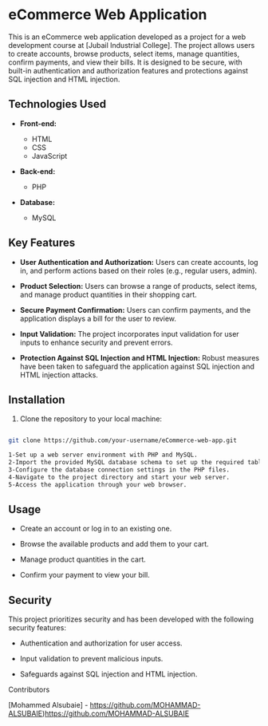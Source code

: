 # eCommerce Web Application

This is an eCommerce web application developed as a project for a web development course at [Jubail Industrial College]. The project allows users to create accounts, browse products, select items, manage quantities, confirm payments, and view their bills. It is designed to be secure, with built-in authentication and authorization features and protections against SQL injection and HTML injection.

## Technologies Used

- **Front-end:**
  - HTML
  - CSS
  - JavaScript

- **Back-end:**
  - PHP

- **Database:**
  - MySQL

## Key Features

- **User Authentication and Authorization:** Users can create accounts, log in, and perform actions based on their roles (e.g., regular users, admin).

- **Product Selection:** Users can browse a range of products, select items, and manage product quantities in their shopping cart.

- **Secure Payment Confirmation:** Users can confirm payments, and the application displays a bill for the user to review.

- **Input Validation:** The project incorporates input validation for user inputs to enhance security and prevent errors.

- **Protection Against SQL Injection and HTML Injection:** Robust measures have been taken to safeguard the application against SQL injection and HTML injection attacks.

## Installation

1. Clone the repository to your local machine:

```bash

git clone https://github.com/your-username/eCommerce-web-app.git

1-Set up a web server environment with PHP and MySQL.
2-Import the provided MySQL database schema to set up the required tables.
3-Configure the database connection settings in the PHP files.
4-Navigate to the project directory and start your web server.
5-Access the application through your web browser.
````
## Usage
- Create an account or log in to an existing one.

- Browse the available products and add them to your cart.

- Manage product quantities in the cart.

- Confirm your payment to view your bill.

## Security

This project prioritizes security and has been developed with the following security features:

- Authentication and authorization for user access.

- Input validation to prevent malicious inputs.

- Safeguards against SQL injection and HTML injection.



Contributors

[Mohammed Alsubaie] - https://github.com/MOHAMMAD-ALSUBAIE)https://github.com/MOHAMMAD-ALSUBAIE

